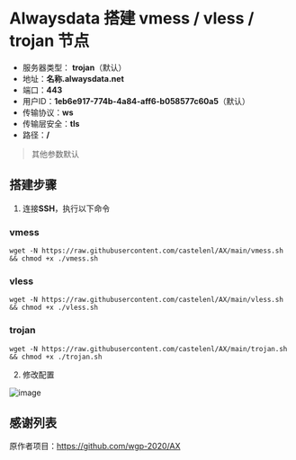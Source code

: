 # Alwaysdata 搭建 vmess / vless / trojan 节点

- 服务器类型： **trojan**（默认）
- 地址：**名称.alwaysdata.net**
- 端口：**443**
- 用户ID：**1eb6e917-774b-4a84-aff6-b058577c60a5**（默认）
- 传输协议：**ws**
- 传输层安全：**tls**
- 路径：**/**

> 其他参数默认

## 搭建步骤

1. 连接**SSH**，执行以下命令

### vmess

```shell
wget -N https://raw.githubusercontent.com/castelenl/AX/main/vmess.sh && chmod +x ./vmess.sh
```

### vless

```shell
wget -N https://raw.githubusercontent.com/castelenl/AX/main/vless.sh && chmod +x ./vless.sh
```

### trojan

```shell
wget -N https://raw.githubusercontent.com/castelenl/AX/main/trojan.sh && chmod +x ./trojan.sh
```

2. 修改配置

![image](https://user-images.githubusercontent.com/70625361/168480560-7012e386-3ebc-4fa6-961c-db6ca8b4cd68.png)

## 感谢列表

原作者项目：https://github.com/wgp-2020/AX
